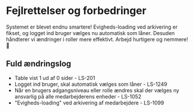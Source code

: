 # Fejlrettelser og forbedringer
Systemet er blevet endnu smartere! Evigheds-loading ved arkivering er fikset, og logget ind bruger vælges nu automatisk som låner. Desuden håndterer vi ændringer i roller mere effektivt. Arbejd hurtigere og nemmere! 🚀

## Fuld ændringslog
-	Table vist 1 ud af 0 sider - LS-201
- Logget ind bruger, skal automatisk vælges som låner - LS-1249
- Når en brugers adgangsniveau eller rolle ændres skal der vælges ny ansvarlig på alle medarbejderens enheder - LS-1052
- "Evigheds-loading" ved arkivering af medarbejdere - LS-1099

